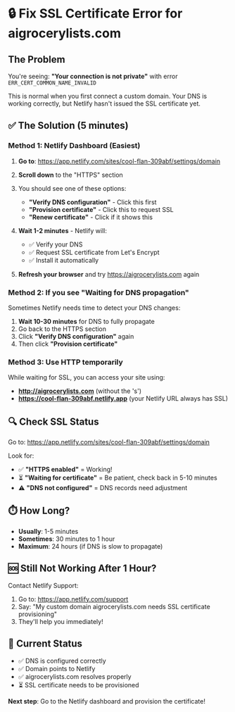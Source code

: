 # 🔒 Fix SSL Certificate Error for aigrocerylists.com

## The Problem
You're seeing: **"Your connection is not private"** with error `ERR_CERT_COMMON_NAME_INVALID`

This is normal when you first connect a custom domain. Your DNS is working correctly, but Netlify hasn't issued the SSL certificate yet.

## ✅ The Solution (5 minutes)

### Method 1: Netlify Dashboard (Easiest)

1. **Go to**: https://app.netlify.com/sites/cool-flan-309abf/settings/domain

2. **Scroll down** to the "HTTPS" section

3. You should see one of these options:
   - **"Verify DNS configuration"** - Click this first
   - **"Provision certificate"** - Click this to request SSL
   - **"Renew certificate"** - Click if it shows this

4. **Wait 1-2 minutes** - Netlify will:
   - ✅ Verify your DNS
   - ✅ Request SSL certificate from Let's Encrypt
   - ✅ Install it automatically

5. **Refresh your browser** and try https://aigrocerylists.com again

### Method 2: If you see "Waiting for DNS propagation"

Sometimes Netlify needs time to detect your DNS changes:

1. **Wait 10-30 minutes** for DNS to fully propagate
2. Go back to the HTTPS section
3. Click **"Verify DNS configuration"** again
4. Then click **"Provision certificate"**

### Method 3: Use HTTP temporarily

While waiting for SSL, you can access your site using:
- **http://aigrocerylists.com** (without the 's')
- **https://cool-flan-309abf.netlify.app** (your Netlify URL always has SSL)

## 🔍 Check SSL Status

Go to: https://app.netlify.com/sites/cool-flan-309abf/settings/domain

Look for:
- ✅ **"HTTPS enabled"** = Working!
- ⏳ **"Waiting for certificate"** = Be patient, check back in 5-10 minutes
- ⚠️ **"DNS not configured"** = DNS records need adjustment

## ⏱️ How Long?

- **Usually**: 1-5 minutes
- **Sometimes**: 30 minutes to 1 hour
- **Maximum**: 24 hours (if DNS is slow to propagate)

## 🆘 Still Not Working After 1 Hour?

Contact Netlify Support:
1. Go to: https://app.netlify.com/support
2. Say: "My custom domain aigrocerylists.com needs SSL certificate provisioning"
3. They'll help you immediately!

## 📝 Current Status

- ✅ DNS is configured correctly
- ✅ Domain points to Netlify
- ✅ aigrocerylists.com resolves properly
- ⏳ SSL certificate needs to be provisioned

**Next step**: Go to the Netlify dashboard and provision the certificate!
